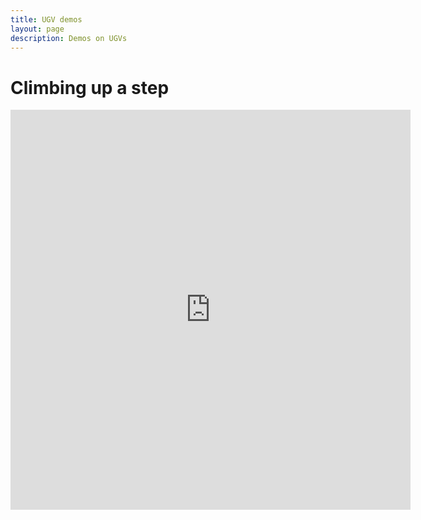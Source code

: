 ```yaml
---
title: UGV demos
layout: page
description: Demos on UGVs 
---
```


# Climbing up a step
<iframe title="vimeo-player" src="https://player.vimeo.com/video/258146954?h=36d09d2275" width="640" height="0640" frameborder="0" allowfullscreen></iframe>

